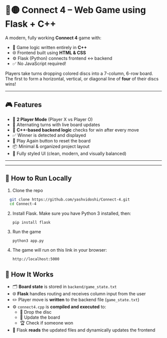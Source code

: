# 🔴🟡 Connect 4 – Web Game using Flask + C++

A modern, fully working **Connect 4** game with:

- 🧠 Game logic written entirely in **C++**
- 🌐 Frontend built using **HTML & CSS**
- ⚙️ Flask (Python) connects frontend ↔ backend
- ✅ No JavaScript required!

Players take turns dropping colored discs into a 7-column, 6-row board. The first to form a horizontal, vertical, or diagonal line of **four** of their discs wins!

---

## 🎮 Features

- 👥 **2 Player Mode** (Player X vs Player O)
- 🔄 Alternating turns with live board updates
- 🧠 **C++-based backend logic** checks for win after every move
- ✅ Winner is detected and displayed
- 🧼 Play Again button to reset the board
- 📦 Minimal & organized project layout
- 🎨 Fully styled UI (clean, modern, and visually balanced)

---

---

## 🚀 How to Run Locally

1. Clone the repo

```bash
  git clone https://github.com/yashvidoshi/Connect-4.git
  cd Connect-4
```
2. Install Flask. Make sure you have Python 3 installed, then:
   ```
   pip install flask
    ```
3. Run the game
    ```
    python3 app.py
    ```
4. The game will run on this link in your browser:
   ```
   http://localhost:5000
   ```
   


## 🧠 How It Works

- 🗂️ **Board state** is stored in `backend/game_state.txt`
- 🌐 **Flask** handles routing and receives column input from the user
- ✏️ Player move is **written** to the backend file (`game_state.txt`)
- ⚙️ `connect4.cpp` is **compiled and executed** to:
  - 🔽 Drop the disc
  - 🧱 Update the board
  - 🏆 Check if someone won
- 📖 Flask **reads** the updated files and dynamically updates the frontend


